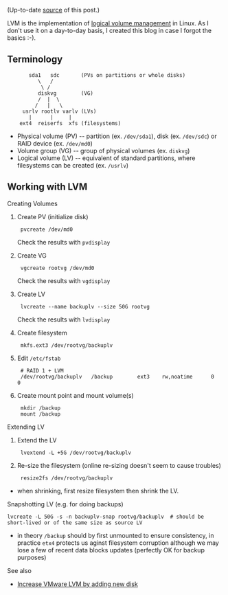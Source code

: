 (Up-to-date [source](https://github.com/jreisinger/blog/blob/master/posts/lvm.md) of this post.)

LVM is the implementation of [logical volume management](https://en.wikipedia.org/wiki/Logical_volume_management) in Linux. As I don't use it on a day-to-day basis, I created this blog in case I forgot the basics :-).

## Terminology

           sda1   sdc       (PVs on partitions or whole disks)
              \   /
               \ /
              diskvg        (VG)
              /  |  \
             /   |   \
         usrlv rootlv varlv (LVs)
           |      |     |
        ext4  reiserfs  xfs (filesystems)


* Physical volume (PV) -- partition (ex. `/dev/sda1`), disk (ex. `/dev/sdc`) or RAID device (ex. `/dev/md0`)
* Volume group (VG) -- group of physical volumes (ex. `diskvg`)
* Logical volume (LV) -- equivalent of standard partitions, where filesystems can be created (ex. `/usrlv`)

## Working with LVM

Creating Volumes

1. Create PV (initialize disk)

        pvcreate /dev/md0

    Check the results with `pvdisplay`

1. Create VG

        vgcreate rootvg /dev/md0

    Check the results with `vgdisplay`

1. Create LV

        lvcreate --name backuplv --size 50G rootvg

    Check the results with `lvdisplay`

1. Create filesystem

        mkfs.ext3 /dev/rootvg/backuplv

1. Edit `/etc/fstab`

        # RAID 1 + LVM
        /dev/rootvg/backuplv   /backup        ext3    rw,noatime      0       0

1. Create mount point and mount volume(s)

        mkdir /backup
        mount /backup

Extending LV

1. Extend the LV
    
        lvextend -L +5G /dev/rootvg/backuplv
    
1. Re-size the filesystem (online re-sizing doesn't seem to cause troubles)
    
        resize2fs /dev/rootvg/backuplv

* when shrinking, first resize filesystem then shrink the LV.

Snapshotting LV (e.g. for doing backups)

    lvcreate -L 50G -s -n backuplv-snap rootvg/backuplv  # should be short-lived or of the same size as source LV
    
* in theory `/backup` should by first unmounted to ensure consistency, in practice `etx4` protects us aginst filesystem corruption although we may lose a few of recent data blocks updates (perfectly OK for backup purposes)

See also

* [Increase VMware LVM by adding new disk](https://www.rootusers.com/how-to-increase-the-size-of-a-linux-lvm-by-adding-a-new-disk/)
